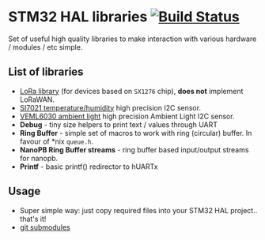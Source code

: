 # STM32 HAL libraries [![Build Status](https://travis-ci.org/belyalov/stm32-hal-libraries.svg?branch=master)](https://travis-ci.org/belyalov/stm32-hal-libraries)
Set of useful high quality libraries to make interaction with various hardware / modules / etc simple.

## List of libraries
- [LoRa library](https://github.com/belyalov/stm32-hal-libraries/blob/master/doc/lora.md) (for devices based on `SX1276` chip), **does not** implement LoRaWAN.
- [SI7021 temperature/humidity](https://github.com/belyalov/stm32-hal-libraries/blob/master/doc/si7021.md) high precision I2C sensor.
- [VEML6030 ambient light](https://github.com/belyalov/stm32-hal-libraries/blob/master/doc/veml6030.md) high precision Ambient Light I2C sensor.
- **Debug** - tiny size helpers to print text / values through UART
- **Ring Buffer** - simple set of macros to work with ring (circular) buffer. In favour of \*nix `queue.h`.
- **NanoPB Ring Buffer streams** - ring buffer based input/output streams for nanopb.
- **Printf** - basic printf() redirector to hUARTx

## Usage
- Super simple way: just copy required files into your STM32 HAL project.. that's it!
- [git submodules](https://git-scm.com/book/en/v2/Git-Tools-Submodules)
